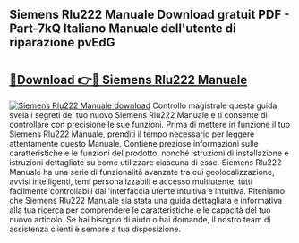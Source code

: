 ## Siemens Rlu222 Manuale Download gratuit PDF - Part-7kQ Italiano Manuale dell'utente di riparazione pvEdG

# <h2><a href="http://dfeuc3.blite.top/?on=Siemens+Rlu222+Manuale">🔗Download 👉🔴 Siemens Rlu222 Manuale</a></h2>

[![Siemens Rlu222 Manuale download](https://i.imgur.com/lujVjoI.png)](http://dfeuc3.blite.top/?on=Siemens+Rlu222+Manuale)
Controllo magistrale questa guida svela i segreti del tuo nuovo Siemens Rlu222 Manuale e ti consente di controllare con precisione le sue funzioni. Prima di mettere in funzione il tuo Siemens Rlu222 Manuale, prenditi il tempo necessario per leggere attentamente questo Manuale. Contiene preziose informazioni sulle caratteristiche e le funzioni del prodotto, nonché istruzioni di installazione e istruzioni dettagliate su come utilizzare ciascuna di esse. Siemens Rlu222 Manuale ha una serie di funzionalità avanzate tra cui geolocalizzazione, avvisi intelligenti, temi personalizzabili e accesso multiutente, tutti facilmente controllabili dall'interfaccia utente intuitiva e intuitiva. Riteniamo che Siemens Rlu222 Manuale sia stata una guida dettagliata e informativa alla tua ricerca per comprendere le caratteristiche e le capacità del tuo nuovo articolo. Se hai bisogno di aiuto o hai domande, il nostro team di assistenza clienti è sempre a tua disposizione.
